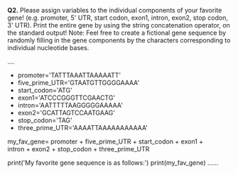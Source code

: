 **Q2.** Please assign variables to the individual components of your favorite gene! (e.g.
promoter, 5' UTR, start codon, exon1, intron, exon2, stop codon, 3' UTR). Print the entire gene
by using the string concatenation operator, on the standard output! Note: Feel free to create a
fictional gene sequence by randomly filling in the gene components by the characters
corresponding to individual nucleotide bases.

....
- promoter='TATTTAAATTAAAAATT'
- five_prime_UTR='GTAATGTTGGGGAAAA'
- start_codon='ATG'
- exon1='ATCCCGGGTTCGAACTG'
- intron='AATTTTTAAGGGGGAAAAA'
- exon2='GCATTAGTCCAATGAAG'
- stop_codon='TAG'
- three_prime_UTR='AAAATTAAAAAAAAAAA'

my_fav_gene= promoter + five_prime_UTR + start_codon + exon1 + \
             intron + exon2 + stop_codon + three_prime_UTR
             
print('My favorite gene sequence is as follows:')
print(my_fav_gene)
......
